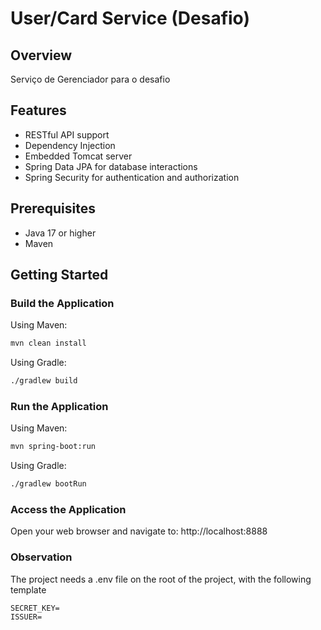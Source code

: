 # User/Card Service (Desafio)

## Overview
Serviço de Gerenciador para o desafio 

## Features
- RESTful API support
- Dependency Injection
- Embedded Tomcat server
- Spring Data JPA for database interactions
- Spring Security for authentication and authorization

## Prerequisites
- Java 17 or higher
- Maven

## Getting Started

### Build the Application
Using Maven:
```bash
mvn clean install
```
Using Gradle:
```bash
./gradlew build
```

### Run the Application
Using Maven:
```bash
mvn spring-boot:run
```
Using Gradle:
```bash
./gradlew bootRun
```

### Access the Application
Open your web browser and navigate to: http://localhost:8888

### Observation
The project needs a .env file on the root of the project, with the following template
```
SECRET_KEY=
ISSUER=
```